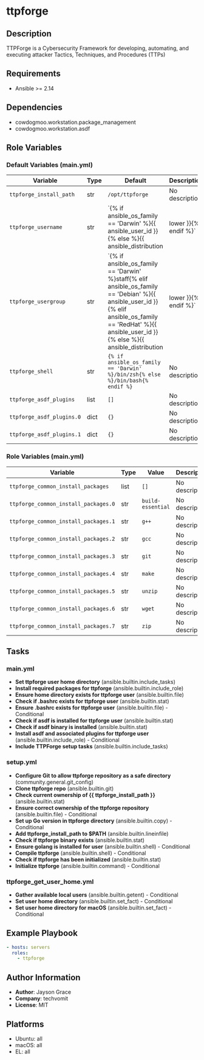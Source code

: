 <!-- DOCSIBLE START -->
# ttpforge

## Description

TTPForge is a Cybersecurity Framework for developing, automating, and executing
attacker Tactics, Techniques, and Procedures (TTPs)


## Requirements

- Ansible >= 2.14

## Dependencies

- cowdogmoo.workstation.package_management
- cowdogmoo.workstation.asdf

## Role Variables

### Default Variables (main.yml)

| Variable | Type | Default | Description |
|----------|------|---------|-------------|
| `ttpforge_install_path` | str | `/opt/ttpforge` | No description |
| `ttpforge_username` | str | `{% if ansible_os_family == 'Darwin' %}{{ ansible_user_id }}{% else %}{{ ansible_distribution | lower }}{% endif %}` | No description |
| `ttpforge_usergroup` | str | `{% if ansible_os_family == 'Darwin' %}staff{% elif ansible_os_family == 'Debian' %}{{ ansible_user_id }}{% elif ansible_os_family == 'RedHat' %}{{ ansible_user_id }}{% else %}{{ ansible_distribution | lower }}{% endif %}` | No description |
| `ttpforge_shell` | str | `{% if ansible_os_family == 'Darwin' %}/bin/zsh{% else %}/bin/bash{% endif %}` | No description |
| `ttpforge_asdf_plugins` | list | `[]` | No description |
| `ttpforge_asdf_plugins.0` | dict | `{}` | No description |
| `ttpforge_asdf_plugins.1` | dict | `{}` | No description |

### Role Variables (main.yml)

| Variable | Type | Value | Description |
|----------|------|-------|-------------|
| `ttpforge_common_install_packages` | list | `[]` | No description |
| `ttpforge_common_install_packages.0` | str | `build-essential` | No description |
| `ttpforge_common_install_packages.1` | str | `g++` | No description |
| `ttpforge_common_install_packages.2` | str | `gcc` | No description |
| `ttpforge_common_install_packages.3` | str | `git` | No description |
| `ttpforge_common_install_packages.4` | str | `make` | No description |
| `ttpforge_common_install_packages.5` | str | `unzip` | No description |
| `ttpforge_common_install_packages.6` | str | `wget` | No description |
| `ttpforge_common_install_packages.7` | str | `zip` | No description |

## Tasks

### main.yml

- **Set ttpforge user home directory** (ansible.builtin.include_tasks)
- **Install required packages for ttpforge** (ansible.builtin.include_role)
- **Ensure home directory exists for ttpforge user** (ansible.builtin.file)
- **Check if .bashrc exists for ttpforge user** (ansible.builtin.stat)
- **Ensure .bashrc exists for ttpforge user** (ansible.builtin.file) - Conditional
- **Check if asdf is installed for ttpforge user** (ansible.builtin.stat)
- **Check if asdf binary is installed** (ansible.builtin.stat)
- **Install asdf and associated plugins for ttpforge user** (ansible.builtin.include_role) - Conditional
- **Include TTPForge setup tasks** (ansible.builtin.include_tasks)

### setup.yml

- **Configure Git to allow ttpforge repository as a safe directory** (community.general.git_config)
- **Clone ttpforge repo** (ansible.builtin.git)
- **Check current ownership of {{ ttpforge_install_path }}** (ansible.builtin.stat)
- **Ensure correct ownership of the ttpforge repository** (ansible.builtin.file) - Conditional
- **Set up Go version in ttpforge directory** (ansible.builtin.copy) - Conditional
- **Add ttpforge_install_path to $PATH** (ansible.builtin.lineinfile)
- **Check if ttpforge binary exists** (ansible.builtin.stat)
- **Ensure golang is installed for user** (ansible.builtin.shell) - Conditional
- **Compile ttpforge** (ansible.builtin.shell) - Conditional
- **Check if ttpforge has been initialized** (ansible.builtin.stat)
- **Initialize ttpforge** (ansible.builtin.command) - Conditional

### ttpforge_get_user_home.yml

- **Gather available local users** (ansible.builtin.getent) - Conditional
- **Set user home directory** (ansible.builtin.set_fact) - Conditional
- **Set user home directory for macOS** (ansible.builtin.set_fact) - Conditional

## Example Playbook

```yaml
- hosts: servers
  roles:
    - ttpforge
```

## Author Information

- **Author**: Jayson Grace
- **Company**: techvomit
- **License**: MIT

## Platforms

- Ubuntu: all
- macOS: all
- EL: all
<!-- DOCSIBLE END -->
